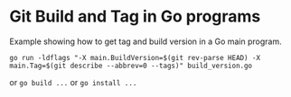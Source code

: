 # Git Build and Tag in Go programs

Example showing how to get tag and build version in a Go main program.

`go run -ldflags "-X main.BuildVersion=$(git rev-parse HEAD) -X main.Tag=$(git describe --abbrev=0 --tags)" build_version.go`

or `go build ...` or `go install ...`
